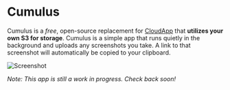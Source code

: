 # Cumulus
Cumulus is a *free*, open-source replacement for [CloudApp](http://www.getcloudapp.com/) that **utilizes your own S3 for storage**. Cumulus is a simple app that runs quietly in the background and uploads any screenshots you take. A link to that screenshot will automatically be copied to your clipboard.

![Screenshot](https://raw.github.com/nrj/Cumulus/master/Screenshots/notification.png)

*Note: This app is still a work in progress. Check back soon!*